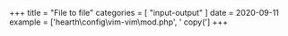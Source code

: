 +++
title = "File to file"
categories = [ "input-output" ]
date = 2020-09-11
example = ['hearth\config\vim-vim\mod.php', ' copy(']
+++
